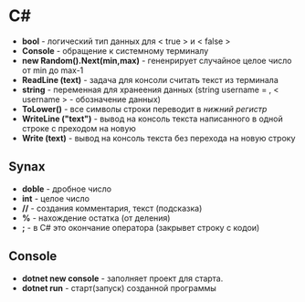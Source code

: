 # __С#__
- **bool** - логический тип данных для < true > и < false >
- **Console** - обращение к системному терминалу
- **new Random().Next(min,max)** - гененрирует случайное целое число от min до max-1
- **ReadLine (text)** - задача для консоли считать текст из терминала
- **string** - переменная для хранеения данных (string username = , < username > - обозначение данных)
- **ToLower()** - все символы строки переводит в _нижний регистр_
- **WriteLine ("text")** - вывод на консоль текста написанного в одной строке с преходом на новую
- **Write (text)** - вывод на консоль текста без перехода на новую строку
## __Synax__
- **doble** - дробное число
- **int** - целое число
- **//** - создания комментария, текст (подсказка)
- **%** - нахождение остатка (от деления)
- **;** - в C# это окончание оператора (закрывет строку с кодои)

## __Console__
- **dotnet new console** - заполняет проект для старта.
- **dotnet run** - старт(запуск) созданной программы